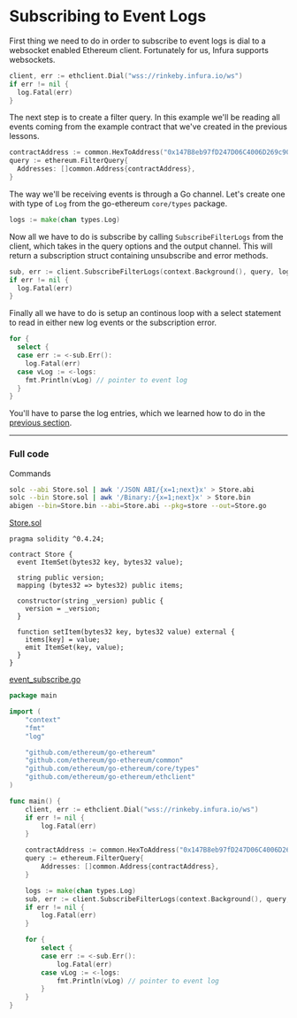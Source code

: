 # Subscribing to Event Logs

First thing we need to do in order to subscribe to event logs is dial to a websocket enabled Ethereum client. Fortunately for us, Infura supports websockets.

```go
client, err := ethclient.Dial("wss://rinkeby.infura.io/ws")
if err != nil {
  log.Fatal(err)
}
```

The next step is to create a filter query. In this example we'll be reading all events coming from the example contract that we've created in the previous lessons.

```go
contractAddress := common.HexToAddress("0x147B8eb97fD247D06C4006D269c90C1908Fb5D54")
query := ethereum.FilterQuery{
  Addresses: []common.Address{contractAddress},
}
```

The way we'll be receiving events is through a Go channel. Let's create one with type of `Log` from the go-ethereum `core/types` package.

```go
logs := make(chan types.Log)
```

Now all we have to do is subscribe by calling `SubscribeFilterLogs` from the client, which takes in the query options and the output channel. This will return a subscription struct containing unsubscribe and error methods.

```go
sub, err := client.SubscribeFilterLogs(context.Background(), query, logs)
if err != nil {
  log.Fatal(err)
}
```

Finally all we have to do is setup an continous loop with a select statement to read in either new log events or the subscription error.

```go
for {
  select {
  case err := <-sub.Err():
    log.Fatal(err)
  case vLog := <-logs:
    fmt.Println(vLog) // pointer to event log
  }
}
```

You'll have to parse the log entries, which we learned how to do in the [previous section](../event-read).

---

### Full code

Commands

```bash
solc --abi Store.sol | awk '/JSON ABI/{x=1;next}x' > Store.abi
solc --bin Store.sol | awk '/Binary:/{x=1;next}x' > Store.bin
abigen --bin=Store.bin --abi=Store.abi --pkg=store --out=Store.go
```

[Store.sol](https://github.com/miguelmota/ethereum-development-with-go-book/blob/master/code/contracts/Store.sol)

```solidity
pragma solidity ^0.4.24;

contract Store {
  event ItemSet(bytes32 key, bytes32 value);

  string public version;
  mapping (bytes32 => bytes32) public items;

  constructor(string _version) public {
    version = _version;
  }

  function setItem(bytes32 key, bytes32 value) external {
    items[key] = value;
    emit ItemSet(key, value);
  }
}
```

[event_subscribe.go](https://github.com/miguelmota/ethereum-development-with-go-book/blob/master/code/event_subscribe.go)

```go
package main

import (
	"context"
	"fmt"
	"log"

	"github.com/ethereum/go-ethereum"
	"github.com/ethereum/go-ethereum/common"
	"github.com/ethereum/go-ethereum/core/types"
	"github.com/ethereum/go-ethereum/ethclient"
)

func main() {
	client, err := ethclient.Dial("wss://rinkeby.infura.io/ws")
	if err != nil {
		log.Fatal(err)
	}

	contractAddress := common.HexToAddress("0x147B8eb97fD247D06C4006D269c90C1908Fb5D54")
	query := ethereum.FilterQuery{
		Addresses: []common.Address{contractAddress},
	}

	logs := make(chan types.Log)
	sub, err := client.SubscribeFilterLogs(context.Background(), query, logs)
	if err != nil {
		log.Fatal(err)
	}

	for {
		select {
		case err := <-sub.Err():
			log.Fatal(err)
		case vLog := <-logs:
			fmt.Println(vLog) // pointer to event log
		}
	}
}
```
